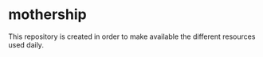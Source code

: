 # mothership
This repository is created in order to make available the different resources used daily.
